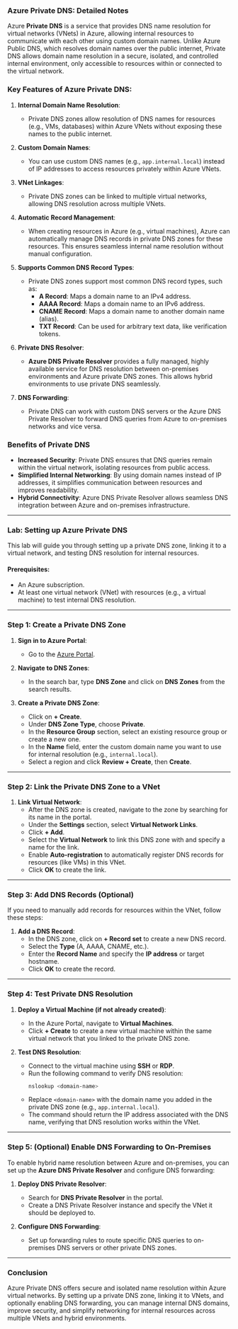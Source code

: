 ### **Azure Private DNS: Detailed Notes**

Azure **Private DNS** is a service that provides DNS name resolution for virtual networks (VNets) in Azure, allowing internal resources to communicate with each other using custom domain names. Unlike Azure Public DNS, which resolves domain names over the public internet, Private DNS allows domain name resolution in a secure, isolated, and controlled internal environment, only accessible to resources within or connected to the virtual network.

### **Key Features of Azure Private DNS:**

1. **Internal Domain Name Resolution**:
   - Private DNS zones allow resolution of DNS names for resources (e.g., VMs, databases) within Azure VNets without exposing these names to the public internet.
   
2. **Custom Domain Names**:
   - You can use custom DNS names (e.g., `app.internal.local`) instead of IP addresses to access resources privately within Azure VNets.
   
3. **VNet Linkages**:
   - Private DNS zones can be linked to multiple virtual networks, allowing DNS resolution across multiple VNets.
   
4. **Automatic Record Management**:
   - When creating resources in Azure (e.g., virtual machines), Azure can automatically manage DNS records in private DNS zones for these resources. This ensures seamless internal name resolution without manual configuration.
   
5. **Supports Common DNS Record Types**:
   - Private DNS zones support most common DNS record types, such as:
     - **A Record**: Maps a domain name to an IPv4 address.
     - **AAAA Record**: Maps a domain name to an IPv6 address.
     - **CNAME Record**: Maps a domain name to another domain name (alias).
     - **TXT Record**: Can be used for arbitrary text data, like verification tokens.

6. **Private DNS Resolver**:
   - **Azure DNS Private Resolver** provides a fully managed, highly available service for DNS resolution between on-premises environments and Azure private DNS zones. This allows hybrid environments to use private DNS seamlessly.

7. **DNS Forwarding**:
   - Private DNS can work with custom DNS servers or the Azure DNS Private Resolver to forward DNS queries from Azure to on-premises networks and vice versa.

### **Benefits of Private DNS**

- **Increased Security**: Private DNS ensures that DNS queries remain within the virtual network, isolating resources from public access.
- **Simplified Internal Networking**: By using domain names instead of IP addresses, it simplifies communication between resources and improves readability.
- **Hybrid Connectivity**: Azure DNS Private Resolver allows seamless DNS integration between Azure and on-premises infrastructure.

---

### **Lab: Setting up Azure Private DNS**

This lab will guide you through setting up a private DNS zone, linking it to a virtual network, and testing DNS resolution for internal resources.

#### **Prerequisites:**
- An Azure subscription.
- At least one virtual network (VNet) with resources (e.g., a virtual machine) to test internal DNS resolution.

---

### **Step 1: Create a Private DNS Zone**

1. **Sign in to Azure Portal**:
   - Go to the [Azure Portal](https://portal.azure.com).

2. **Navigate to DNS Zones**:
   - In the search bar, type **DNS Zone** and click on **DNS Zones** from the search results.

3. **Create a Private DNS Zone**:
   - Click on **+ Create**.
   - Under **DNS Zone Type**, choose **Private**.
   - In the **Resource Group** section, select an existing resource group or create a new one.
   - In the **Name** field, enter the custom domain name you want to use for internal resolution (e.g., `internal.local`).
   - Select a region and click **Review + Create**, then **Create**.

---

### **Step 2: Link the Private DNS Zone to a VNet**

1. **Link Virtual Network**:
   - After the DNS zone is created, navigate to the zone by searching for its name in the portal.
   - Under the **Settings** section, select **Virtual Network Links**.
   - Click **+ Add**.
   - Select the **Virtual Network** to link this DNS zone with and specify a name for the link.
   - Enable **Auto-registration** to automatically register DNS records for resources (like VMs) in this VNet.
   - Click **OK** to create the link.

---

### **Step 3: Add DNS Records (Optional)**

If you need to manually add records for resources within the VNet, follow these steps:

1. **Add a DNS Record**:
   - In the DNS zone, click on **+ Record set** to create a new DNS record.
   - Select the **Type** (A, AAAA, CNAME, etc.).
   - Enter the **Record Name** and specify the **IP address** or target hostname.
   - Click **OK** to create the record.

---

### **Step 4: Test Private DNS Resolution**

1. **Deploy a Virtual Machine (if not already created)**:
   - In the Azure Portal, navigate to **Virtual Machines**.
   - Click **+ Create** to create a new virtual machine within the same virtual network that you linked to the private DNS zone.

2. **Test DNS Resolution**:
   - Connect to the virtual machine using **SSH** or **RDP**.
   - Run the following command to verify DNS resolution:
     ```bash
     nslookup <domain-name>
     ```
   - Replace `<domain-name>` with the domain name you added in the private DNS zone (e.g., `app.internal.local`).
   - The command should return the IP address associated with the DNS name, verifying that DNS resolution works within the VNet.

---

### **Step 5: (Optional) Enable DNS Forwarding to On-Premises**

To enable hybrid name resolution between Azure and on-premises, you can set up the **Azure DNS Private Resolver** and configure DNS forwarding:

1. **Deploy DNS Private Resolver**:
   - Search for **DNS Private Resolver** in the portal.
   - Create a DNS Private Resolver instance and specify the VNet it should be deployed to.

2. **Configure DNS Forwarding**:
   - Set up forwarding rules to route specific DNS queries to on-premises DNS servers or other private DNS zones.

---

### **Conclusion**

Azure Private DNS offers secure and isolated name resolution within Azure virtual networks. By setting up a private DNS zone, linking it to VNets, and optionally enabling DNS forwarding, you can manage internal DNS domains, improve security, and simplify networking for internal resources across multiple VNets and hybrid environments.
